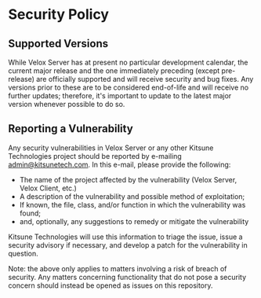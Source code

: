 # Security Policy

## Supported Versions
While Velox Server has at present no particular development calendar, the current major release and the one immediately
preceding (except pre-release) are officially supported and will receive security and bug fixes. Any versions prior to
these are to be considered end-of-life and will receive no further updates; therefore, it's important to update to the
latest major version whenever possible to do so.

## Reporting a Vulnerability
Any security vulnerabilities in Velox Server or any other Kitsune Technologies project should be reported by e-mailing 
[admin@kitsunetech.com](mailto:admin@kitsunetech.com). In this e-mail, please provide the following:
* The name of the project affected by the vulnerability (Velox Server, Velox Client, etc.)
* A description of the vulnerability and possible method of exploitation;
* If known, the file, class, and/or function in which the vulnerability was found;
* and, optionally, any suggestions to remedy or mitigate the vulnerability

Kitsune Technologies will use this information to triage the issue, issue a security advisory if necessary, and
develop a patch for the vulnerability in question.

Note: the above only applies to matters involving a risk of breach of security. Any matters concerning functionality that
do not pose a security concern should instead be opened as issues on this repository.
